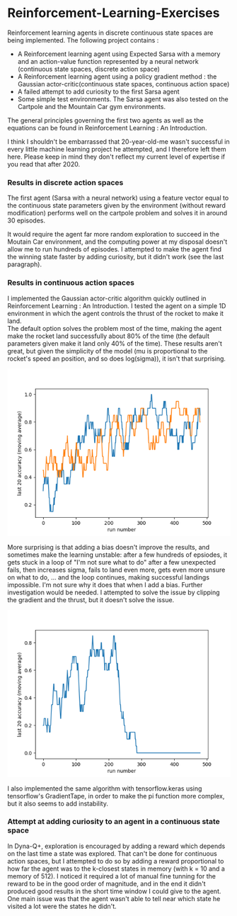 # Reinforcement-Learning-Exercises

Reinforcement learning agents in discrete continuous state spaces are being implemented.
The following project contains :  

- A Reinforcement learning agent using Expected Sarsa with a memory and an action-value function represented by a neural network (continuous state spaces, discrete action space)  
- A Reinforcement learning agent using a policy gradient method : the Gaussian actor-critic(continuous state spaces, continuous action space)  
- A failed attempt to add curiosity to the first Sarsa agent  
- Some simple test environments. The Sarsa agent was also tested on the Cartpole and the Mountain Car gym environments.  

The general principles governing the first two agents as well as the equations can be found in Reinforcement Learning : An Introduction.  

I think I shouldn't be embarrassed that 20-year-old-me wasn't successful in every little machine learning project he attempted, and I therefore left them here. Please keep in mind they don't reflect my current level of expertise if you read that after 2020.

### Results in discrete action spaces  

The first agent (Sarsa with a neural network) using a feature vector equal to the continuous state parameters given by the environment (without reward modification) performs well on the cartpole problem and solves it in around 30 episodes.  

It would require the agent far more random exploration to succeed in the Moutain Car environment, and the computing power at my disposal doesn't allow me to run hundreds of episodes. I attempted to make the agent find the winning state faster by adding curiosity, but it didn't work (see the last paragraph).  

### Results in continuous action spaces

I implemented the Gaussian actor-critic algorithm quickly outlined in Reinforcement Learning : An Introduction. I tested the agent on a simple 1D environment in which the agent controls the thrust of the rocket to make it land.  
The default option solves the problem most of the time, making the agent make the rocket land successfully about 80% of the time (the default parameters given make it land only 40% of the time). These results aren't great, but given the simplicity of the model (mu is proportional to the rocket's speed an position, and so does log(sigma)), it isn't that surprising.  

![](images/accuracy_over_two_successful_runs.png)  

More surprising is that adding a bias doesn't improve the results, and sometimes make the learning unstable: after a few hundreds of epsiodes, it gets stuck in a loop of "I'm not sure what to do" after a few unexpected fails, then increases sigma, fails to land even more, gets even more unsure on what to do, ... and the loop continues, making successful landings impossible. I'm not sure why it does that when I add a bias. Further investigation would be needed. I attempted to solve the issue by clipping the gradient and the thrust, but it doesn't solve the issue.  

![](images/accuracy_on_a_failed_run.png)  

I also implemented the same algorithm with tensorflow.keras using tensorflow's GradientTape, in order to make the pi function more complex, but it also seems to add instability.  

### Attempt at adding curiosity to an agent in a continuous state space  

In Dyna-Q+, exploration is encouraged by adding a reward which depends on the last time a state was explored. That can't be done for continuous action spaces, but I attempted to do so by adding a reward proportional to how far the agent was to the k-closest states in memory (with k = 10 and a memory of 512). I noticed it required a lot of manual fine tunning for the reward to be in the good order of magnitude, and in the end it didn't produced good results in the short time window I could give to the agent. One main issue was that the agent wasn't able to tell near which state he visited a lot were the states he didn't.
